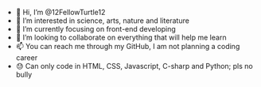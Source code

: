 - 👋 Hi, I’m @12FellowTurtle12
- 👀 I’m interested in science, arts, nature and literature
- 🌱 I’m currently focusing on front-end developing
- 💞️ I’m looking to collaborate on everything that will help me learn
- 📫 You can reach me through my GitHub, I am not planning a coding career
- 😓 Can only code in HTML, CSS, Javascript, C-sharp and Python; pls no bully

<!---
12FellowTurtle12/12FellowTurtle12 is a ✨ special ✨ repository because its `README.md` (this file) appears on your GitHub profile.
You can click the Preview link to take a look at your changes.
--->
